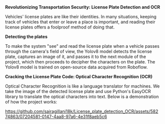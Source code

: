 **Revolutionizing Transportation Security: License Plate Detection and OCR**

Vehicles' license plates are like their identities. In many situations, keeping track of vehicles that enter or leave a place is important, and reading their license plates offers a foolproof method of doing that.

**Detecting  the plates**

To make the system "see" and read the license plate when a vehicle passes through the camera's field of view, the Yolov8 model detects the license plate, captures an image of it, and passes it to the next module of the project, which then proceeds to decipher the characters on the plate. The Yolov8 model is trained on open-source data acquired from Roboflow.

**Cracking the License Plate Code: Optical Character Recognition (OCR)**

Optical Character Recognition is like a language translator for machines. We take the image of the detected license plate and use Python's EasyOCR library to translate the optical characters into text. Below is a demonstration of how the project works:




https://github.com/sairagillani18k/License_plate_detection_OCR/assets/58274863/07204581-0147-4aa8-97a6-4e31f8aeb5c6

